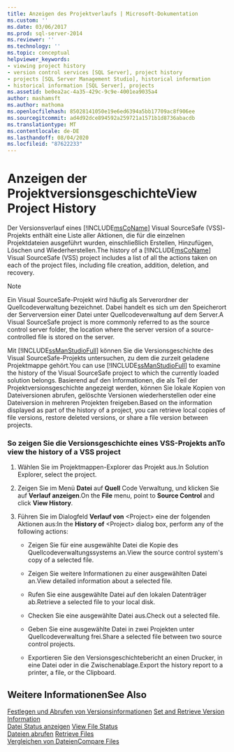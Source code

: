 ```yaml
---
title: Anzeigen des Projektverlaufs | Microsoft-Dokumentation
ms.custom: ''
ms.date: 03/06/2017
ms.prod: sql-server-2014
ms.reviewer: ''
ms.technology: ''
ms.topic: conceptual
helpviewer_keywords:
- viewing project history
- version control services [SQL Server], project history
- projects [SQL Server Management Studio], historical information
- historical information [SQL Server], projects
ms.assetid: be0ea2ac-4a35-429c-9c9e-4001ea9035a4
author: mashamsft
ms.author: mathoma
ms.openlocfilehash: 85028141050e19e6ed6394a5bb17709ac8f906ee
ms.sourcegitcommit: ad4d92dce894592a259721a1571b1d8736abacdb
ms.translationtype: MT
ms.contentlocale: de-DE
ms.lasthandoff: 08/04/2020
ms.locfileid: "87622233"
---
```

# <a name="view-project-history"></a><span data-ttu-id="07b84-102">Anzeigen der Projektversionsgeschichte</span><span class="sxs-lookup"><span data-stu-id="07b84-102">View Project History</span></span>
  <span data-ttu-id="07b84-103">Der Versionsverlauf eines [!INCLUDE[msCoName](../includes/msconame-md.md)] Visual SourceSafe (VSS)-Projekts enthält eine Liste aller Aktionen, die für die einzelnen Projektdateien ausgeführt wurden, einschließlich Erstellen, Hinzufügen, Löschen und Wiederherstellen.</span><span class="sxs-lookup"><span data-stu-id="07b84-103">The history of a [!INCLUDE[msCoName](../includes/msconame-md.md)] Visual SourceSafe (VSS) project includes a list of all the actions taken on each of the project files, including file creation, addition, deletion, and recovery.</span></span>  
  
> [!NOTE]  
>  <span data-ttu-id="07b84-104">Ein Visual SourceSafe-Projekt wird häufig als Serverordner der Quellcodeverwaltung bezeichnet. Dabei handelt es sich um den Speicherort der Serverversion einer Datei unter Quellcodeverwaltung auf dem Server.</span><span class="sxs-lookup"><span data-stu-id="07b84-104">A Visual SourceSafe project is more commonly referred to as the source control server folder, the location where the server version of a source-controlled file is stored on the server.</span></span>  
  
 <span data-ttu-id="07b84-105">Mit [!INCLUDE[ssManStudioFull](../includes/ssmanstudiofull-md.md)] können Sie die Versionsgeschichte des Visual SourceSafe-Projekts untersuchen, zu dem die zurzeit geladene Projektmappe gehört.</span><span class="sxs-lookup"><span data-stu-id="07b84-105">You can use [!INCLUDE[ssManStudioFull](../includes/ssmanstudiofull-md.md)] to examine the history of the Visual SourceSafe project to which the currently loaded solution belongs.</span></span> <span data-ttu-id="07b84-106">Basierend auf den Informationen, die als Teil der Projektversionsgeschichte angezeigt werden, können Sie lokale Kopien von Dateiversionen abrufen, gelöschte Versionen wiederherstellen oder eine Dateiversion in mehreren Projekten freigeben.</span><span class="sxs-lookup"><span data-stu-id="07b84-106">Based on the information displayed as part of the history of a project, you can retrieve local copies of file versions, restore deleted versions, or share a file version between projects.</span></span>  
  
### <a name="to-view-the-history-of-a-vss-project"></a><span data-ttu-id="07b84-107">So zeigen Sie die Versionsgeschichte eines VSS-Projekts an</span><span class="sxs-lookup"><span data-stu-id="07b84-107">To view the history of a VSS project</span></span>  
  
1.  <span data-ttu-id="07b84-108">Wählen Sie im Projektmappen-Explorer das Projekt aus.</span><span class="sxs-lookup"><span data-stu-id="07b84-108">In Solution Explorer, select the project.</span></span>  
  
2.  <span data-ttu-id="07b84-109">Zeigen Sie im Menü **Datei** auf **Quell** Code Verwaltung, und klicken Sie auf **Verlauf anzeigen**.</span><span class="sxs-lookup"><span data-stu-id="07b84-109">On the **File** menu, point to **Source Control** and click **View History**.</span></span>  
  
3.  <span data-ttu-id="07b84-110">Führen Sie im Dialogfeld **Verlauf von** \<Project> eine der folgenden Aktionen aus:</span><span class="sxs-lookup"><span data-stu-id="07b84-110">In the **History of** \<Project> dialog box, perform any of the following actions:</span></span>  
  
    -   <span data-ttu-id="07b84-111">Zeigen Sie für eine ausgewählte Datei die Kopie des Quellcodeverwaltungssystems an.</span><span class="sxs-lookup"><span data-stu-id="07b84-111">View the source control system's copy of a selected file.</span></span>  
  
    -   <span data-ttu-id="07b84-112">Zeigen Sie weitere Informationen zu einer ausgewählten Datei an.</span><span class="sxs-lookup"><span data-stu-id="07b84-112">View detailed information about a selected file.</span></span>  
  
    -   <span data-ttu-id="07b84-113">Rufen Sie eine ausgewählte Datei auf den lokalen Datenträger ab.</span><span class="sxs-lookup"><span data-stu-id="07b84-113">Retrieve a selected file to your local disk.</span></span>  
  
    -   <span data-ttu-id="07b84-114">Checken Sie eine ausgewählte Datei aus.</span><span class="sxs-lookup"><span data-stu-id="07b84-114">Check out a selected file.</span></span>  
  
    -   <span data-ttu-id="07b84-115">Geben Sie eine ausgewählte Datei in zwei Projekten unter Quellcodeverwaltung frei.</span><span class="sxs-lookup"><span data-stu-id="07b84-115">Share a selected file between two source control projects.</span></span>  
  
    -   <span data-ttu-id="07b84-116">Exportieren Sie den Versionsgeschichtebericht an einen Drucker, in eine Datei oder in die Zwischenablage.</span><span class="sxs-lookup"><span data-stu-id="07b84-116">Export the history report to a printer, a file, or the Clipboard.</span></span>  
  
## <a name="see-also"></a><span data-ttu-id="07b84-117">Weitere Informationen</span><span class="sxs-lookup"><span data-stu-id="07b84-117">See Also</span></span>  
 <span data-ttu-id="07b84-118">[Festlegen und Abrufen von Versionsinformationen](../../2014/database-engine/set-and-retrieve-version-information.md) </span><span class="sxs-lookup"><span data-stu-id="07b84-118">[Set and Retrieve Version Information](../../2014/database-engine/set-and-retrieve-version-information.md) </span></span>  
 <span data-ttu-id="07b84-119">[Datei Status anzeigen](../../2014/database-engine/view-file-status.md) </span><span class="sxs-lookup"><span data-stu-id="07b84-119">[View File Status](../../2014/database-engine/view-file-status.md) </span></span>  
 <span data-ttu-id="07b84-120">[Dateien abrufen](../../2014/database-engine/retrieve-files.md) </span><span class="sxs-lookup"><span data-stu-id="07b84-120">[Retrieve Files](../../2014/database-engine/retrieve-files.md) </span></span>  
 [<span data-ttu-id="07b84-121">Vergleichen von Dateien</span><span class="sxs-lookup"><span data-stu-id="07b84-121">Compare Files</span></span>](../../2014/database-engine/compare-files.md)  
  
  
